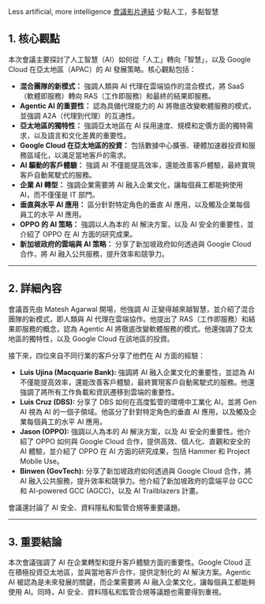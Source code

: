 Less artificial, more intelligence
[會議影片連結](https://www.youtube.com/watch?v=930nkqBYaQw)
少點人工，多點智慧

## 1. 核心觀點

本次會議主要探討了人工智慧（AI）如何從「人工」轉向「智慧」，以及 Google Cloud 在亞太地區（APAC）的 AI 發展策略。核心觀點包括：

*   **混合團隊的新模式：** 強調人類與 AI 代理在雲端協作的混合模式，將 SaaS（軟體即服務）轉向 RAS（工作即服務）和最終的結果即服務。
*   **Agentic AI 的重要性：** 認為具備代理能力的 AI 將徹底改變軟體服務的模式，並強調 A2A（代理到代理）的互通性。
*   **亞太地區的獨特性：** 強調亞太地區在 AI 採用速度、規模和定價方面的獨特需求，以及語言和文化差異的重要性。
*   **Google Cloud 在亞太地區的投資：** 包括數據中心擴張、硬體加速器投資和服務區域化，以滿足當地客戶的需求。
*   **AI 驅動的客戶體驗：** 強調 AI 不僅能提高效率，還能改善客戶體驗，最終實現客戶自動駕駛式的服務。
*   **企業 AI 轉型：** 強調企業需要將 AI 融入企業文化，讓每個員工都能夠使用 AI，而不僅僅是 IT 部門。
*   **垂直與水平 AI 應用：** 區分針對特定角色的垂直 AI 應用，以及觸及企業每個員工的水平 AI 應用。
*   **OPPO 的 AI 策略：** 強調以人為本的 AI 解決方案，以及 AI 安全的重要性，並介紹了 OPPO 在 AI 方面的研究成果。
*   **新加坡政府的雲端與 AI 策略：** 分享了新加坡政府如何透過與 Google Cloud 合作，將 AI 融入公共服務，提升效率和競爭力。

---

## 2. 詳細內容

會議首先由 Matesh Agarwal 開場，他強調 AI 正變得越來越智慧，並介紹了混合團隊的新模式，即人類與 AI 代理在雲端協作。他提出了 RAS（工作即服務）和結果即服務的概念，認為 Agentic AI 將徹底改變軟體服務的模式。他還強調了亞太地區的獨特性，以及 Google Cloud 在該地區的投資。

接下來，四位來自不同行業的客戶分享了他們在 AI 方面的經驗：

*   **Luis Ujina (Macquarie Bank):** 強調將 AI 融入企業文化的重要性，並認為 AI 不僅能提高效率，還能改善客戶體驗，最終實現客戶自動駕駛式的服務。他還強調了將所有工作負載和資訊遷移到雲端的重要性。
*   **Luis Cruz (DBS):** 分享了 DBS 如何在高度監管的環境中工業化 AI，並將 Gen AI 視為 AI 的一個子領域。他區分了針對特定角色的垂直 AI 應用，以及觸及企業每個員工的水平 AI 應用。
*   **Jason (OPPO):** 強調以人為本的 AI 解決方案，以及 AI 安全的重要性。他介紹了 OPPO 如何與 Google Cloud 合作，提供高效、個人化、直觀和安全的 AI 體驗，並介紹了 OPPO 在 AI 方面的研究成果，包括 Hammer 和 Project Mobile Use。
*   **Binwen (GovTech):** 分享了新加坡政府如何透過與 Google Cloud 合作，將 AI 融入公共服務，提升效率和競爭力。他介紹了新加坡政府的雲端平台 GCC 和 AI-powered GCC (AGCC)，以及 AI Trailblazers 計畫。

會議還討論了 AI 安全、資料隱私和監管合規等重要議題。

---

## 3. 重要結論

本次會議強調了 AI 在企業轉型和提升客戶體驗方面的重要性。Google Cloud 正在積極投資亞太地區，並與當地客戶合作，提供定制化的 AI 解決方案。Agentic AI 被認為是未來發展的關鍵，而企業需要將 AI 融入企業文化，讓每個員工都能夠使用 AI。同時，AI 安全、資料隱私和監管合規等議題也需要得到重視。
